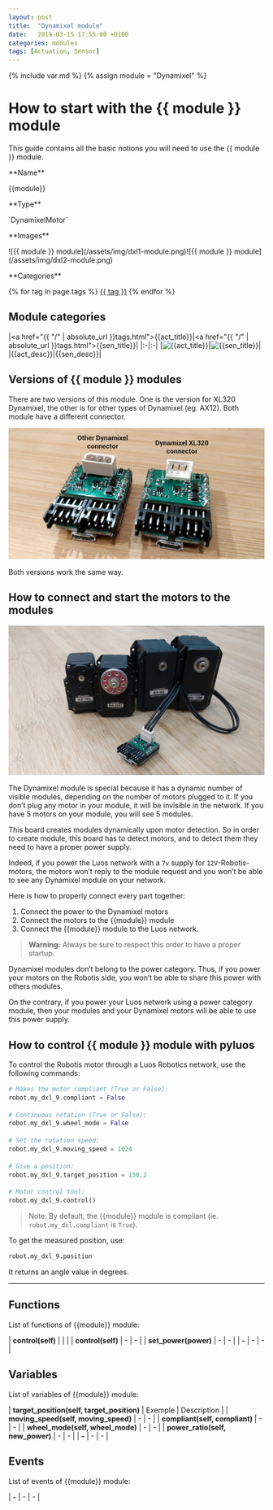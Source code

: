 ```yaml
---
layout: post
title:  "Dynamixel module"
date:   2019-03-15 17:55:00 +0100
categories: modules
tags: [Actuation, Sensor]
---
```

{% include var.md %}
{% assign module = "Dynamixel" %}

# How to start with the {{ module }} module

This guide contains all the basic notions you will need to use the {{ module }} module.

<div class="sheet" markdown="1">

<p class="sheet-title" markdown="1">**Name**</p>

<p class="indent" markdown="1">{{module}}</p>

<p class="sheet-title" markdown="1">**Type**</p>

<p class="indent" markdown="1">`DynamixelMotor`</p>

<p class="sheet-title" markdown="1">**Images**</p>

<p class="indent" markdown="1">![{{ module }} module](/assets/img/dxl1-module.png)![{{ module }} module](/assets/img/dxl2-module.png)</p>

<p class="sheet-title" markdown="1">**Categories**</p>

<p class="indent" markdown="1">
{% for tag in page.tags %}
  <a href="{{ "/" | absolute_url }}tags.html">{{ tag }}</a>
{% endfor %}
</p>
</div>


## Module categories

|<a href="{{ "/" | absolute_url }}tags.html">{{act_title}}</a>|<a href="{{ "/" | absolute_url }}tags.html">{{sen_title}}</a>|
|:-|:-|
|![{{act_title}}]({{act_img}})|![{{sen_title}}]({{sen_img}})|
|{{act_desc}}|{{sen_desc}}|


## Versions of {{ module }} modules

There are two versions of this module. One is the version for XL320 Dynamixel, the other is for other types of Dynamixel (eg. AX12). Both module have a different connector.

![Dynamixel connectors](/assets/img/dxl-1.png)

Both versions work the same way.

## How to connect and start the motors to the modules

![Dynamixel](/assets/img/dxl-mod-1.jpg)

The Dynamixel module is special because it has a dynamic number of visible modules, depending on the number of motors plugged to it. If you don’t plug any motor in your module, it will be invisible in the network. If you have 5 motors on your module, you will see 5 modules.

This board creates modules dynamically upon motor detection. So in order to create module, this board has to detect motors, and to detect them they need to have a proper power supply.

Indeed, if you power the Luos network with a `7v` supply for `12V`-Robotis-motors, the motors won’t reply to the module request and you won’t be able to see any Dynamixel module on your network.

Here is how to properly connect every part together:

1. Connect the power to the Dynamixel motors
2. Connect the motors to the {{module}} module
3. Connect the {{module}} module to the Luos network.

> **Warning:** Always be sure to respect this order to have a proper startup.

Dynamixel modules don’t belong to the power category. Thus, if you power your motors on the Robotis side, you won’t be able to share this power with others modules.

On the contrary, if you power your Luos network using a power category module, then your modules and your Dynamixel motors will be able to use this power supply.

## How to control {{ module }} module with pyluos

To control the Robotis motor through a Luos Robotics network, use the following commands:

```python
# Makes the motor compliant (True or False):
robot.my_dxl_9.compliant = False
 
# Continuous rotation (True or False):
robot.my_dxl_9.wheel_mode = False
 
# Set the rotation speed:
robot.my_dxl_9.moving_speed = 1024
 
# Give a position:
robot.my_dxl_9.target_position = 150.2
 
# Motor control tool:
robot.my_dxl_9.control()
```

> Note: By default, the {{module}} module is compliant (ie. `robot.my_dxl.compliant` is `True`).

 
To get the measured position, use:

```python
robot.my_dxl_9.position
```
 
It returns an angle value in degrees.

----

## Functions
List of functions of {{module}} module:

| **control(self)** |  |  | 
| **control(self)** | - | - | 
| **set_power(power)** | - | - |
| **-** | - | - | 

## Variables
List of variables of {{module}} module:

| **target_position(self, target_position)** | Exemple | Description | 
| **moving_speed(self, moving_speed)** | - | - | 
| **compliant(self, compliant)** | - | - | 
| **wheel_mode(self, wheel_mode)** | - | - | 
| **power_ratio(self, new_power)** | - | - | 
| **-** | - | - | 

## Events
List of events of {{module}} module:

| **-** | - | - | 
